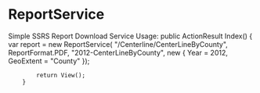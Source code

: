ReportService
=============

Simple SSRS Report Download Service
Usage:
        public ActionResult Index()
        {
            var report = new ReportService(
                "/Centerline/CenterLineByCounty",
                ReportFormat.PDF,
                "2012-CenterLineByCounty",
                new { Year = 2012, GeoExtent = "County" });

            return View();
        }
